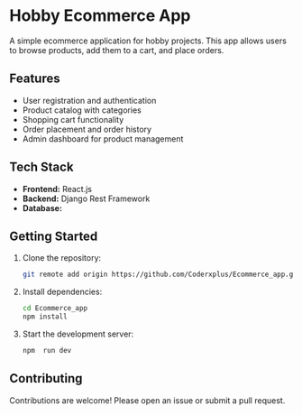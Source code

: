 # Hobby Ecommerce App

A simple ecommerce application for hobby projects. This app allows users to browse products, add them to a cart, and place orders.

## Features

- User registration and authentication
- Product catalog with categories
- Shopping cart functionality
- Order placement and order history
- Admin dashboard for product management

## Tech Stack

- **Frontend:** React.js
- **Backend:** Django Rest Framework
- **Database:** 

## Getting Started

1. Clone the repository:
    ```bash
    git remote add origin https://github.com/Coderxplus/Ecommerce_app.git
    ```
2. Install dependencies:
    ```bash
    cd Ecommerce_app
    npm install
    ```
3. Start the development server:
    ```bash
    npm  run dev
    ```

## Contributing

Contributions are welcome! Please open an issue or submit a pull request.

